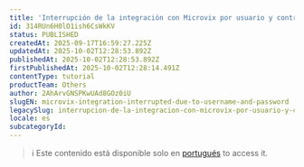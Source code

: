 ```yaml
---
title: 'Interrupción de la integración con Microvix por usuario y contraseña'
id: 314RUn6H0lO1ish6CsWkKV
status: PUBLISHED
createdAt: 2025-09-17T16:59:27.225Z
updatedAt: 2025-10-02T12:28:53.892Z
publishedAt: 2025-10-02T12:28:53.892Z
firstPublishedAt: 2025-10-02T12:28:14.491Z
contentType: tutorial
productTeam: Others
author: 2AhArvGNSPKwUAd8GOz0iU
slugEN: microvix-integration-interrupted-due-to-username-and-password
legacySlug: interrupcion-de-la-integracion-con-microvix-por-usuario-y-contrasena
locale: es
subcategoryId: 
---
```


> ℹ️ Este contenido está disponible solo en [portugués](/pt/tutorial/interrupcao-da-integracao-microvix-por-usuario-e-senha--314RUn6H0lO1ish6CsWkKV) to access it.
